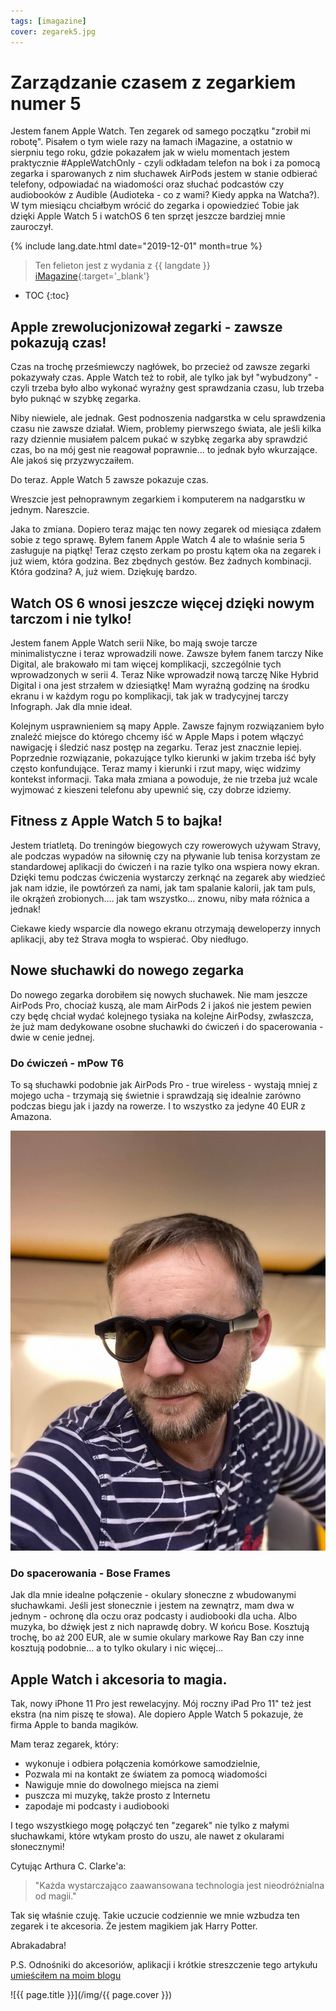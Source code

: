 ```yaml
---
tags: [imagazine]
cover: zegarek5.jpg
---
```


# Zarządzanie czasem z zegarkiem numer 5

Jestem fanem Apple Watch. Ten zegarek od samego początku "zrobił mi robotę". Pisałem o tym wiele razy na łamach iMagazine, a ostatnio w sierpniu tego roku, gdzie pokazałem jak w wielu momentach jestem praktycznie #AppleWatchOnly - czyli odkładam telefon na bok i za pomocą zegarka i sparowanych z nim słuchawek AirPods jestem w stanie odbierać telefony, odpowiadać na wiadomości oraz słuchać podcastów czy audiobooków z Audible (Audioteka - co z wami? Kiedy appka na Watcha?). W tym miesiącu chciałbym wrócić do zegarka i opowiedzieć Tobie jak dzięki Apple Watch 5 i watchOS 6 ten sprzęt jeszcze bardziej mnie zauroczył.

<!--More-->

{% include lang.date.html date="2019-12-01" month=true %}

> Ten felieton jest z wydania z {{ langdate }} [iMagazine](https://imagazine.pl){:target='_blank'}

* TOC
{:toc}

## Apple zrewolucjonizował zegarki - zawsze pokazują czas!

Czas na trochę prześmiewczy nagłówek, bo przecież od zawsze zegarki pokazywały czas. Apple Watch też to robił, ale tylko jak był "wybudzony" - czyli trzeba było albo wykonać wyraźny gest sprawdzania czasu, lub trzeba było puknąć w szybkę zegarka.

Niby niewiele, ale jednak. Gest podnoszenia nadgarstka w celu sprawdzenia czasu nie zawsze działał. Wiem, problemy pierwszego świata, ale jeśli kilka razy dziennie musiałem palcem pukać w szybkę zegarka aby sprawdzić czas, bo na mój gest nie reagował poprawnie... to jednak było wkurzające. Ale jakoś się przyzwyczaiłem.

Do teraz. Apple Watch 5 zawsze pokazuje czas.

Wreszcie jest pełnoprawnym zegarkiem i komputerem na nadgarstku w jednym. Nareszcie.

Jaka to zmiana. Dopiero teraz mając ten nowy zegarek od miesiąca zdałem sobie z tego sprawę. Byłem fanem Apple Watch 4 ale to właśnie seria 5 zasługuje na piątkę! Teraz często zerkam po prostu kątem oka na zegarek i już wiem, która godzina. Bez zbędnych gestów. Bez żadnych kombinacji. Która godzina? A, już wiem. Dziękuję bardzo.

## Watch OS 6 wnosi jeszcze więcej dzięki nowym tarczom i nie tylko!

Jestem fanem Apple Watch serii Nike, bo mają swoje tarcze minimalistyczne i teraz wprowadzili nowe. Zawsze byłem fanem tarczy Nike Digital, ale brakowało mi tam więcej komplikacji, szczególnie tych wprowadzonych w serii 4. Teraz Nike wprowadził nową tarczę Nike Hybrid Digital i ona jest strzałem w dziesiątkę! Mam wyraźną godzinę na środku ekranu i w każdym rogu po komplikacji, tak jak w tradycyjnej tarczy Infograph. Jak dla mnie ideał.

Kolejnym usprawnieniem są mapy Apple. Zawsze fajnym rozwiązaniem było znaleźć miejsce do którego chcemy iść w Apple Maps i potem włączyć nawigację i śledzić nasz postęp na zegarku. Teraz jest znacznie lepiej. Poprzednie rozwiązanie, pokazujące tylko kierunki w jakim trzeba iść były często konfundujące. Teraz mamy i kierunki i rzut mapy, więc widzimy kontekst informacji. Taka mała zmiana a powoduje, że nie trzeba już wcale wyjmować z kieszeni telefonu aby upewnić się, czy dobrze idziemy.

## Fitness z Apple Watch 5 to bajka!

Jestem triatletą. Do treningów biegowych czy rowerowych używam Stravy, ale podczas wypadów na siłownię czy na pływanie lub tenisa korzystam ze standardowej aplikacji do ćwiczeń i na razie tylko ona wspiera nowy ekran. Dzięki temu podczas ćwiczenia wystarczy zerknąć na zegarek aby wiedzieć jak nam idzie, ile powtórzeń za nami, jak tam spalanie kalorii, jak tam puls, ile okrążeń zrobionych.... jak tam wszystko... znowu, niby mała różnica a jednak!

Ciekawe kiedy wsparcie dla nowego ekranu otrzymają deweloperzy innych aplikacji, aby też Strava mogła to wspierać. Oby niedługo.

## Nowe słuchawki do nowego zegarka

Do nowego zegarka dorobiłem się nowych słuchawek. Nie mam jeszcze AirPods Pro, chociaż kuszą, ale mam AirPods 2 i jakoś nie jestem pewien czy będę chciał wydać kolejnego tysiaka na kolejne AirPodsy, zwłaszcza, że już mam dedykowane osobne słuchawki do ćwiczeń i do spacerowania - dwie w cenie jednej.

### Do ćwiczeń - mPow T6

To są słuchawki podobnie jak AirPods Pro - true wireless - wystają mniej z mojego ucha - trzymają się świetnie i sprawdzają się idealnie zarówno podczas biegu jak i jazdy na rowerze. I to wszystko za jedyne 40 EUR z Amazona.

![{{ page.title }} 2](/img/zegarek52.jpg)

### Do spacerowania - Bose Frames

Jak dla mnie idealne połączenie - okulary słoneczne z wbudowanymi słuchawkami. Jeśli jest słonecznie i jestem na zewnątrz, mam dwa w jednym - ochronę dla oczu oraz podcasty i audiobooki dla ucha. Albo muzyka, bo dźwięk jest z nich naprawdę dobry. W końcu Bose. Kosztują trochę, bo aż 200 EUR, ale w sumie okulary markowe Ray Ban czy inne kosztują podobnie... a to tylko okulary i nic więcej...

## Apple Watch i akcesoria to magia.

Tak, nowy iPhone 11 Pro jest rewelacyjny. Mój roczny iPad Pro 11" też jest ekstra (na nim piszę te słowa). Ale dopiero Apple Watch 5 pokazuje, że firma Apple to banda magików.

Mam teraz zegarek, który: 

- wykonuje i odbiera połączenia komórkowe samodzielnie,
- Pozwala mi na kontakt ze światem za pomocą wiadomości
- Nawiguje mnie do dowolnego miejsca na ziemi
- puszcza mi muzykę, także prosto z Internetu
- zapodaje mi podcasty i audiobooki

I tego wszystkiego mogę połączyć ten "zegarek" nie tylko z  małymi słuchawkami, które wtykam prosto do uszu, ale nawet z okularami słonecznymi!

Cytując Arthura C. Clarke'a:

> "Każda wystarczająco zaawansowana technologia jest nieodróżnialna od magii."

Tak się właśnie czuję. Takie uczucie codziennie we mnie wzbudza ten zegarek i te akcesoria. Że jestem magikiem jak Harry Potter.

Abrakadabra!

P.S. Odnośniki do akcesoriów, aplikacji i krótkie streszczenie tego artykułu [umieściłem na moim blogu](Sliwinski.com/watch5)


![{{ page.title }}](/img/{{ page.cover }})

[n]: https://michael.gratis/nozbe_pl